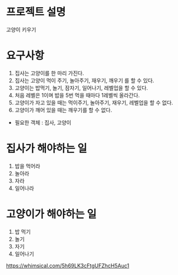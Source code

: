 # 프로젝트 설명

고양이 키우기

# 요구사항
1. 집사는 고양이를 한 마리 가진다.
2. 집사는 고양이 먹이 주기, 놀아주기, 재우기, 깨우기 를 할 수 있다.
3. 고양이는 밥먹기, 놀기, 잠자기, 일어나기, 레벨업을 할 수 있다.
4. 처음 레벨은 1이며 밥을 5번 먹을 때마다 1레벨씩 올라간다.
5. 고양이가 자고 있을 때는 먹이주기, 놀아주기, 재우기, 레벨업을 할 수 없다.
6. 고양이가 깨어 있을 때는 깨우기를 할 수 없다.

- 필요한 객체 : 집사, 고양이

# 집사가 해야하는 일
1. 밥을 먹어라
2. 놀아라
3. 자라
4. 일어나라

# 고양이가 해야하는 일
1. 밥 먹기
2. 놀기
3. 자기
4. 일어나기

https://whimsical.com/5h69LK3cFtgUFZhcH5Auc1

